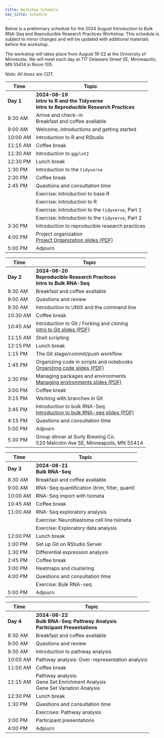 ```yaml
---
title: Workshop Schedule
nav_title: Schedule
---
```


<!--See an example from a past remote workshop here: https://github.com/AlexsLemonade/2023-may-training/blob/main/workshop/SCHEDULE.md -->
<!--See an example from a past in-person workshop here: https://github.com/AlexsLemonade/2023-june-training/blob/main/workshop/SCHEDULE.md -->
Below is a preliminary schedule for the 2024 August Introduction to Bulk RNA-Seq and Reproducible Research Practices Workshop.
This schedule is subject to minor changes and will be updated with additional materials before the workshop.

The workshop will takes place from August 19-22 at the University of Minnesota.
We will meet each day at 717 Delaware Street SE,
Minneapolis, MN 55414 in Room 105.

*Note: All times are CDT.*

| Time        | Topic                                          |
|-------------|------------------------------------------------|
| **Day 1**   | **2024-08-19 <br> Intro to R and the Tidyverse <br> Intro to Reproducible Research Practices**|
| 8:30 AM     | Arrive and check-in <br> Breakfast and coffee available |
| 9:00 AM     | Welcome, introductions and getting started |
| 10:00 AM    | Introduction to R and RStudio |
| 11:15 AM    | Coffee break |
| 11:30 AM    | Introduction to `ggplot2` |
| 12:30 PM    | Lunch break |
| 1:30 PM     | Introduction to the `tidyverse` |
| 2:30 PM     | Coffee break |
| 2:45 PM     | Questions and consultation time |
|             | Exercise: Introduction to base R |
|             | Exercise: Introduction to R |
|             | Exercise: Introduction to the `tidyverse`, Part 1  |
|             | Exercise: Introduction to the `tidyverse`, Part 2 |
| 3:30  PM    | Introduction to reproducible research practices |
| 4:00  PM    | Project organization <br> [Project Organization slides (PDF)](../slides/2024-08-19_project-organization.pdf) |
| 5:00  PM    | Adjourn |

| Time        | Topic                                          |
|-------------|------------------------------------------------|
| **Day 2**   | **2024-08-20 <br> Reproducible Research Practices <br> Intro to Bulk RNA-Seq**  |
| 8:30 AM     | Breakfast and coffee available |
| 9:00 AM     | Questions and review |
| 9:30 AM     | Introduction to UNIX and the command line |
| 10:30 AM    | Coffee break |
| 10:45 AM    | Introduction to Git / Forking and cloning <br> [Intro to Git slides (PDF)](../slides/2024-08-20_git-intro-fork-clone.pdf) |
| 11:15 AM    | Shell scripting |
| 12:15 PM    | Lunch break |
| 1:15 PM     | The Git stage/commit/push workflow |
| 1:45 PM     | Organizing code in scripts and notebooks <br> [Organizing code slides (PDF)](../slides/2024-08-20_organizing-code.pdf) |
| 2:30 PM     | Managing packages and environments <br> [Managing environments slides (PDF)](../slides/2024-08-20_managing-packages-environments.pdf) |
| 3:00 PM     | Coffee break |
| 3:15 PM     | Working with branches in Git |
| 3:45 PM     | Introduction to bulk RNA-Seq <br> [Introduction to bulk RNA-seq slides (PDF)](../slides/2024-08-20_intro-to-bulk-RNAseq.pdf) |
| 4:15 PM     | Questions and consultation time |
| 5:00 PM     | Adjourn |
| 5:30 PM     | Group dinner at Surly Brewing Co. <br> 520 Malcolm Ave SE, Minneapolis, MN 55414 |

| Time        | Topic                                          |
|-------------|------------------------------------------------|
| **Day 3**   | **2024-08-21 <br> Bulk RNA-Seq**  |
| 8:30 AM     | Breakfast and coffee available |
| 9:00 AM     | RNA-Seq quantification (trim, filter, quant) |
| 10:00 AM    | RNA-Seq import with tximeta |
| 10:45 AM    | Coffee break |
| 11:00 AM    | RNA-Seq exploratory analysis |
|             | Exercise: Neuroblastoma cell line tximeta |
|             | Exercise: Exploratory data analysis |
| 12:00 PM    | Lunch break |
| 1:00 PM     | Set up Git on RStudio Server |
| 1:30 PM     | Differential expression analysis |
| 2:45 PM     | Coffee break |
| 3:00 PM     | Heatmaps and clustering |
| 4:00 PM     | Questions and consultation time |
|             | Exercise: Bulk RNA-seq |
| 5:00 PM     | Adjourn |

| Time        | Topic                                          |
|-------------|------------------------------------------------|
| **Day 4**   | **2024-08-22 <br> Bulk RNA-Seq: Pathway Analysis <br> Participant Presentations** |
| 8:30 AM     | Breakfast and coffee available |
| 9:00 AM     | Questions and review |
| 9:30 AM     | Introduction to pathway analysis |
| 10:00 AM    | Pathway analysis: Over-representation analysis |
| 11:00 AM    | Coffee break |
| 11:15 AM    | Pathway analysis: <br> Gene Set Enrichment Analysis <br> Gene Set Variation Analysis |
| 12:30 PM    | Lunch break |
| 1:30 PM     | Questions and consultation time |
|             | Exercises: Pathway analysis|
| 3:00 PM     | Participant presentations |
| 4:00 PM     | Adjourn   |
